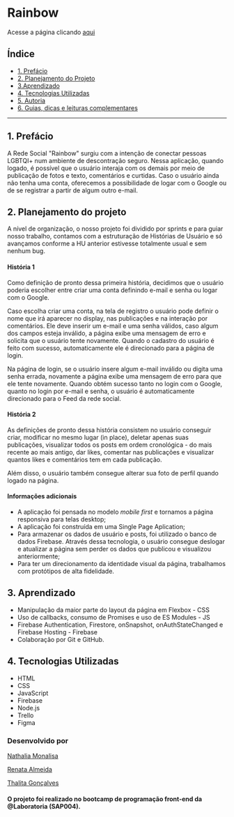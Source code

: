 # Rainbow

Acesse a página clicando [aqui](https://social-network-c1b66.firebaseapp.com/)

## Índice

* [1. Prefácio](#1-prefácio)
* [2. Planejamento do Projeto](#2-planejamento-do-projeto)
* [3.Aprendizado](#3-aprendizado)
* [4. Tecnologias Utilizadas](#4-tecnologias-utilizadas)
* [5. Autoria](#5-autoria)
* [6. Guias, dicas e leituras
  complementares](#6-guias-dicas-e-leituras-complementares)

***

## 1. Prefácio

A Rede Social "Rainbow" surgiu com a intenção de conectar pessoas LGBTQI+ num ambiente de descontração seguro.
Nessa aplicação, quando logado, é possível que o usuário interaja com os demais por meio de publicação de fotos e texto, comentários e curtidas.
Caso o usuário ainda não tenha uma conta, oferecemos a possibilidade de logar com o Google ou de se registrar a partir de algum outro e-mail.

## 2. Planejamento do projeto

A nível de organização, o nosso projeto foi dividido por sprints e para guiar nosso trabalho, contamos com a estruturação de Histórias de Usuário e só avançamos conforme a HU anterior estivesse totalmente usual e sem nenhum bug.

#### História 1
Como definição de pronto dessa primeira história, decidimos que o usuário poderia escolher entre criar uma conta definindo e-mail e senha ou logar com o Google.

Caso escolha criar uma conta, na tela de registro o usuário pode definir o nome que irá aparecer no display, nas publicações e na interação por comentários.
Ele deve inserir um e-mail e uma senha válidos, caso algum dos campos esteja inválido, a página exibe uma mensagem de erro e solicita que o usuário tente novamente. Quando o cadastro do usuário é feito com sucesso, automaticamente ele é direcionado para a página de login. 

Na página de login, se o usuário insere algum e-mail inválido ou digita uma senha errada, novamente a página exibe uma mensagem de erro para que ele tente novamente. Quando obtém sucesso tanto no login com o Google, quanto no login por e-mail e senha, o usuário é automaticamente direcionado para o Feed da rede social.

#### História 2

As definições de pronto dessa história consistem no usuário conseguir criar, modificar no mesmo lugar (in place), deletar apenas suas publicações, visualizar todos os posts em ordem cronológica - do mais recente ao mais antigo, dar likes, comentar nas publicações e visualizar quantos likes e comentários tem em cada publicação. 

Além disso, o usuário também consegue alterar sua foto de perfil quando logado na página.

#### Informações adicionais

* A aplicação foi pensada no modelo _mobile first_ e tornamos a página responsiva para telas desktop;
* A aplicação foi construída em uma Single Page Aplication;
* Para armazenar os dados de usuário e posts, foi utilizado o banco de dados Firebase. Através dessa tecnologia, o usuário consegue deslogar e atualizar a página sem perder os dados que publicou e visualizou anteriormente;
* Para ter um direcionamento da identidade visual da página, trabalhamos com protótipos de alta fidelidade.


## 3. Aprendizado

* Manipulação da maior parte do layout da página em Flexbox - CSS
* Uso de callbacks, consumo de Promises e uso de ES Modules - JS
* Firebase Authentication, Firestore, onSnapshot, onAuthStateChanged e Firebase Hosting - Firebase
* Colaboração por Git e GitHub.

## 4. Tecnologias Utilizadas

* HTML
* CSS
* JavaScript
* Firebase
* Node.js
* Trello
* Figma

### Desenvolvido por

[Nathalia Monalisa](https://meet.google.com/linkredirect?authuser=0&dest=https%3A%2F%2Fgithub.com%2Fnmonalisa)

[Renata Almeida](https://meet.google.com/linkredirect?authuser=0&dest=https%3A%2F%2Fgithub.com%2Frenataalmeids%2F)

[Thalita Gonçalves](https://github.com/thalitagoncalves/)

#### O projeto foi realizado no bootcamp de programação front-end da @Laboratoria (SAP004).


